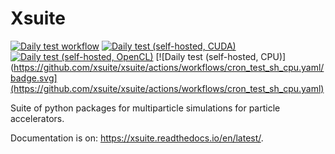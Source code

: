 # Xsuite 

[![Daily test workflow](https://github.com/xsuite/xsuite/actions/workflows/cron_test_gh.yaml/badge.svg)](https://github.com/xsuite/xsuite/actions/workflows/cron_test_gh.yaml)
[![Daily test (self-hosted, CUDA)](https://github.com/xsuite/xsuite/actions/workflows/cron_test_gpu_cuda.yaml/badge.svg)](https://github.com/xsuite/xsuite/actions/workflows/cron_test_gpu_cuda.yaml)
[![Daily test (self-hosted, OpenCL)](https://github.com/xsuite/xsuite/actions/workflows/cron_test_gpu_cl.yaml/badge.svg)](https://github.com/xsuite/xsuite/actions/workflows/cron_test_gpu_cl.yaml)
[![Daily test (self-hosted, CPU)](https://github.com/xsuite/xsuite/actions/workflows/cron_test_sh_cpu.yaml/badge.svg](https://github.com/xsuite/xsuite/actions/workflows/cron_test_sh_cpu.yaml)

Suite of python packages for multiparticle simulations for particle accelerators.

Documentation is on: https://xsuite.readthedocs.io/en/latest/.
